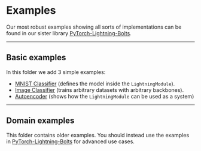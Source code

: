 # Examples
Our most robust examples showing all sorts of implementations
can be found in our sister library [PyTorch-Lightning-Bolts](https://pytorch-lightning-bolts.readthedocs.io/en/latest/convolutional.html#gpt-2).

---

## Basic examples
In this folder we add 3 simple examples:

* [MNIST Classifier](https://github.com/PyTorchLightning/pytorch-lightning/blob/master/pl_examples/basic_examples/simple_image_classifier.py) (defines the model inside the `LightningModule`).
* [Image Classifier](https://github.com/PyTorchLightning/pytorch-lightning/blob/master/pl_examples/basic_examples/backbone_image_classifier.py) (trains arbitrary datasets with arbitrary backbones).
* [Autoencoder](https://github.com/PyTorchLightning/pytorch-lightning/blob/master/pl_examples/basic_examples/autoencoder.py) (shows how the `LightningModule` can be used as a system)

---

## Domain examples
This folder contains older examples. You should instead use the examples
in [PyTorch-Lightning-Bolts](https://pytorch-lightning-bolts.readthedocs.io/en/latest/convolutional.html#gpt-2)
for advanced use cases.
